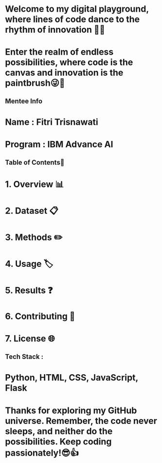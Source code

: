 # Welcome to my digital playground, where lines of code dance to the rhythm of innovation 👩‍🏫
# Enter the realm of endless possibilities, where code is the canvas and innovation is the paintbrush😜👏

## Mentee Info
# Name : Fitri Trisnawati
# Program : IBM Advance AI

## Table of Contents👀
# 1. Overview 📊
# 2. Dataset 📋
# 3. Methods ✏️
# 4. Usage 🏷️
# 5. Results ❓
# 6. Contributing 📝
# 7. License 🌐

## Tech Stack :
# Python, HTML, CSS, JavaScript, Flask

# Thanks for exploring my GitHub universe. Remember, the code never sleeps, and neither do the possibilities. Keep coding passionately!😎👍

